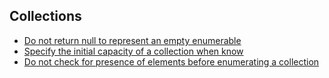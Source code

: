 ## Collections

- [Do not return null to represent an empty enumerable](null-empty-enumerables.md)
- [Specify the initial capacity of a collection when know](specify-collection-size.md)
- [Do not check for presence of elements before enumerating a collection](dont-check-collection-size.md)